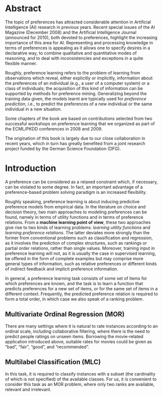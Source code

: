 # Abstract 

The topic of preferences has attracted considerable attention in Artificial Intelligence (AI) research in previous years. Recent special issues of the AI Magazine (December 2008) and the Artificial Intelligence Journal (announced for 2010), both devoted to preferences, highlight the increasing importance of this area for AI. 
Representing and processing knowledge in terms of preferences is appealing as it allows one to specify desires in a declarative way, to combine qualitative and quantitative modes of reasoning, and to deal with inconsistencies and exceptions in a quite flexible manner.

Roughly, preference learning refers to the problem of learning from observations which reveal, either explicitly or implicitly, information about the preferences of an individual (e.g., a user of a computer system) or a class of individuals; the acquisition of this kind of information can be supported by methods for preference mining. 
Generalizing beyond the training data given, the models learnt are typically used for *preference prediction*, i.e., to predict the preferences of a new individual or the same individual in a new situation.

Some chapters of the book are based on contributions selected from two successful workshops on preference learning that we organized as part of the ECML/PKDD conferences in 2008 and 2009.

The origination of this book is largely due to our close collaboration in recent years, which in turn has greatly benefited from a joint research project funded by the German Science Foundation (DFG).

# Introduction

A preference can be considered as a relaxed constraint which, if necessary, can be violated to some degree. 
In fact, an important advantage of a preference-based problem solving paradigm is an increased flexibility.

Roughly speaking, preference learning is about inducing predictive preference models from empirical data. 
In the literature on choice and decision theory, two main approaches to modeling preferences can be found, namely in terms of utility functions and in terms of preference relations. 
From a **machine learning point of view**, these two approaches give rise to two kinds of learning problems: *learning utility functions* and *learning preference relations*. 
The latter deviates more strongly than the former from conventional problems such as classification and regression, as it involves the prediction of complex structures, such as rankings or partial order relations, rather than single values. 
Moreover, training input in preference learning will not, as it is usually the case in supervised learning, be offered in the form of complete examples but may comprise more general types of information, such as relative preferences or different kinds of indirect feedback and implicit preference information.

In general, a preference learning task consists of some set of items for which preferences are known, and the task is to learn a function that predicts preferences for a new set of items, or for the same set of items in a different context. 
Frequently, the predicted preference relation is required to form a total order, in which case we also speak of a ranking problem.

## Multivariate Ordinal Regression (MOR)

There are many settings where it is natural to rate instances according to an ordinal scale, including collaborative filtering, where there is the need to predict people ratings on unseen items. 
Borrowing the movie-related application introduced above, suitable rates for movies could be given as “bad”, “fair”, “good”, and “recommended”.

## Multilabel Classification (MLC)

In this task, it is required to classify instances with a subset (the cardinality of which is not specified) of the available classes. 
For us, it is convenient to consider this task as an MOR problem, where only two ranks are available, relevant and irrelevant.